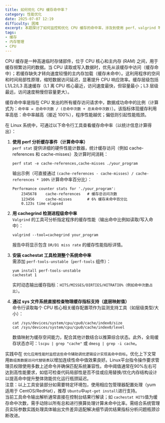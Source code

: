 ```yaml
---
title: 如何优化 CPU 缓存命中率？
category: 性能优化
date: 2025-07-07 12:19
difficulty: 困难
excerpt: 本题探讨了如何监控和优化 CPU 缓存的命中率，涉及到使用 perf、valgrind 等工具以及调整代码结构以提高性能。
tags:
- 缓存
- 内存管理
- CPU
---
```

CPU 缓存是一种高速临时存储部件，位于 CPU 核心和主内存 (RAM) 之间，用于缓存频繁访问的数据。当 CPU 读取或写入数据时，优先从该缓存中访问（缓存命中）；若缓存缺失才转向速度较慢的主内存加载（缓存未命中）。这利用程序的空间和时间局部性原理，缩短数据访问延迟，显著提升 CPU 响应效率。缓存层级包括 L1/L2/L3 高速缓存（L1 离 CPU 核心最近，访问速度最快，但容量最小；L3 层级最远，访问速度稍慢但容量更大）。

缓存命中率是指在 CPU 发出的所有缓存访问请求中，数据成功命中的比例（计算式为：`命中率 = 总命中次数 / (总命中次数 + 总未命中次数)`）。该指标体现缓存利用率高低：命中率越高（接近 100%），程序性能越优；偏低则引起性能瓶颈。

在 Linux 系统中，可通过以下命令行工具查看缓存命中率（以统计信息计算得出）：

1. **使用 perf 分析缓存事件（计算命中率）**  
   `perf stat` 提供详细的硬件性能计数器，统计缓存访问（例如 cache-references 和 cache-misses）及计算时间消耗：  
   ```shell
   perf stat -e cache-references,cache-misses ./your_program
   ```  
   输出示例（可直接通过 `(cache-references - cache-misses) / cache-references * 100%` 计算命中率百分比）：  
   ```
   Performance counter stats for './your_program':
       2345678    cache-references   # 缓存总访问次数
       123456     cache-misses       # 6% 缓存未命中百分比
       0.123s time elapsed
   ```

2. **用 cachegrind 检测进程级命中率**  
   `Valgrind` 的工具可分析指定程序的缓存性能（输出命中比例如读取/写入命中）：  
   ```shell
   valgrind --tool=cachegrind your_program
   ```  
   报告中将显示包含 `DR/D1 miss rate` 的缓存性能指标详情。

3. **安装 cachestat 工具检测整个系统命中率**  
   需添加 `perf-tools-unstable`（`perf-tools` 组件）：  
   ```shell
   yum install perf-tools-unstable
   cachestat 1
   ```  
   实时动态输出缓存指标：`HITS/MISSES/DIRTIES/HITRATIO%（例如命中次数占比）`。

4. **通过 sys 文件系统直接检查物理缓存指标支持（底层映射值）**  
   命令行读取每个 CPU 核心相关缓存配置项作为监测支持工具（如层级类型/大小）：  
   ```shell
   cat /sys/devices/system/cpu/cpu0/cache/index0/size
   cat /sys/devices/system/cpu/cpu0/cache/index0/level
   ```
   数值映射为缓存空间能力，配合其他计数结合以推算综合状态。此外，全局缓存状态亦可：`lscpu | grep "cache"` 或 `dmesg | grep -i cache`。

实践中在 `优化应用性能时监控这些命令辅助调优逻辑设计实现高命中目标`。优化上下文常用`数组类数据访问代替链表`以增加连续性命中值效果良好。Linux平台指令操作要求管理员权限使用多数上述命令并确保匹配系统兼容性。命中阈值通常在90%左右可达到高性能要求，如低可检查代码局部性是否不佳或应用替换/优化内存结构设计以提高命中提升整体效能优化运行瓶颈延迟。  
注意：以上工具安装部分如需要特定环境包，使用相应包管理器配置处理（yum 适用于 CentOS/RedHat），推荐 `Ubuntu`中`apt-get install`进行支持。  
当前工具命令输出解析通常直接在控制台结果行解读；如 `cachestat HITS`值为缓存命中次数，需手动除以所有总和进行换算处理计算未命中比率。需结合系统管理员实际参数实践处理具体输出文件差异适配解决细节调优结果指标分析问题瓶颈诊断改进。
